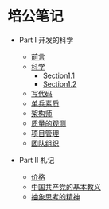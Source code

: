 # 培公笔记 #

- Part I 开发的科学

	- [前言](README.md)
	- [科学](chapter.1.1/README.md)
		- [Section1.1](chapter1.1/section1.1.md)
		- [Section1.2](chapter1.1/section1.2.md)
	- [写代码](chapter.1.2/README.md)
	- [单兵素质](chapter.1.3/README.md)
	- [架构师](chapter.1.4/README.md)
	- [质量的观测](chapter.1.5/README.md)
	- [项目管理](chapter.1.6/README.md)
	- [团队组织](chapter.1.7/README.md)

- Part II 札记

	- [价格](chapter.2.1/README.md)
	- [中国共产党的基本教义](chapter.2.2/README.md)
	- [抽象思考的精神](chapter.2.3/README.md)
